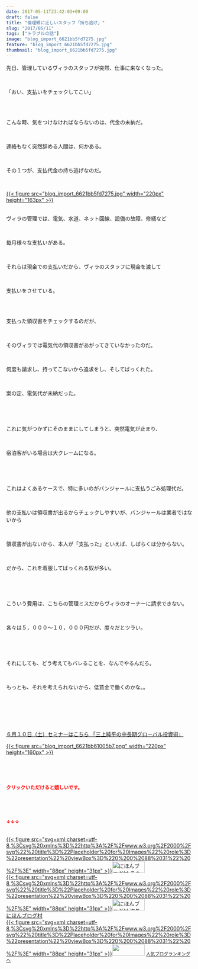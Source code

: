 ```yaml
---
date: 2017-05-11T23:42:03+09:00
draft: false
title: "倫理観に乏しいスタッフ「持ち逃げ」"
slug: "2017/05/11"
tags: ["トラブルの話"]
image: "blog_import_6621bb5fd7275.jpg"
feature: "blog_import_6621bb5fd7275.jpg"
thumbnail: "blog_import_6621bb5fd7275.jpg"
---
```

<p>先日、管理しているヴィラのスタッフが突然、仕事に来なくなった。</p><p> </p><p>「おい、支払いをチェックしてこい」</p><p> </p><p><br/>こんな時、気をつけなければならないのは、代金の未納だ。</p><p> </p><p>連絡もなく突然辞める人間は、何かある。</p><p> </p><p>その１つが、支払代金の持ち逃げなのだ。</p><p> </p><p><a href="blog_import_6621bb5fd7275.jpg">{{< figure src="blog_import_6621bb5fd7275.jpg" width="220px" height="163px" >}}</a></p><p><br/>ヴィラの管理では、電気、水道、ネット回線、設備の故障、修繕など</p><p> </p><p>毎月様々な支払いがある。</p><p> </p><p>それらは現金での支払いだから、ヴィラのスタッフに現金を渡して</p><p> </p><p>支払いをさせている。</p><p> </p><p><br/>支払った領収書をチェックするのだが、</p><p> </p><p>そのヴィラでは電気代の領収書があがってきていなかったのだ。</p><p> </p><p>何度も請求し、持ってこないから追求をし、そしてばっくれた。</p><p> </p><p>案の定、電気代が未納だった。</p><p> </p><p> </p><p>これに気がつかずにそのままにしてしまうと、突然電気が止まり、</p><p> </p><p>宿泊客がいる場合は大クレームになる。</p><p> </p><p> </p><p>これはよくあるケースで、特に多いのがバンジャールに支払うごみ処理代だ。</p><p> </p><p>他の支払いは領収書が出るからチェックしやすいが、バンジャールは業者ではないから</p><p> </p><p>領収書が出ないから、本人が「支払った」といえば、しばらくは分からない。</p><p> </p><p>だから、これを着服してばっくれる奴が多い。</p><p> </p><p> </p><p>こういう費用は、こちらの管理ミスだからヴィラのオーナーに請求できない。</p><p> </p><p>各々は５，０００～１０，０００円だが、度々だとツラい。</p><p> </p><p> </p><p>それにしても、どう考えてもバレることを、なんでやるんだろ。</p><p> </p><p>もっとも、それを考えられないから、低賃金で働くのかな。。</p><p> </p><p> </p><p> </p><p><a href="10_ek" target="_blank">６月１０日（土）セミナーはこちら 「三上純平の中長期グローバル投資術」</a></p><p><a href="10_ek" target="_blank">{{< figure src="blog_import_6621bb61005b7.png" width="220px" height="160px" >}}</a></p><p> </p><p> </p><p><font color="#ff0000" size="2"><strong>クリックいただけると嬉しいです。</strong></font></p><p> </p><p> </p><p><font color="#ff0000" size="2"><strong>↓↓↓</strong></font></p><p><br/><a href="ranking.html?p_cid=01260127" id="&amp;blogmura_banner" target="_blank">{{< figure src="svg+xml;charset=utf-8,%3Csvg%20xmlns%3D%22http%3A%2F%2Fwww.w3.org%2F2000%2Fsvg%22%20title%3D%22Placeholder%20for%20Images%22%20role%3D%22presentation%22%20viewBox%3D%220%200%2088%2031%22%20%2F%3E" width="88px" height="31px" >}}<noscript><img alt="にほんブログ村 その他生活ブログ 不動産投資へ" border="0" height="31" src="//life.blogmura.com/hudousantoushi/img/hudousantoushi88_31.gif" width="88"></noscript></a><br/><a href="ranking.html?p_cid=01260127" target="_blank">{{< figure src="svg+xml;charset=utf-8,%3Csvg%20xmlns%3D%22http%3A%2F%2Fwww.w3.org%2F2000%2Fsvg%22%20title%3D%22Placeholder%20for%20Images%22%20role%3D%22presentation%22%20viewBox%3D%220%200%2088%2031%22%20%2F%3E" width="88px" height="31px" >}}<noscript><img alt="にほんブログ村 海外生活ブログ バリ島情報へ" border="0" height="31" src="https://img-proxy.blog-video.jp/images?url=http%3A%2F%2Foverseas.blogmura.com%2Fbali%2Fimg%2Fbali88_31.gif" width="88"></noscript></a><br/><a href="ranking.html?p_cid=01260127" target="_blank">にほんブログ村</a><br/><a href="link.php?1804582" title="人気ブログランキングへ">{{< figure src="svg+xml;charset=utf-8,%3Csvg%20xmlns%3D%22http%3A%2F%2Fwww.w3.org%2F2000%2Fsvg%22%20title%3D%22Placeholder%20for%20Images%22%20role%3D%22presentation%22%20viewBox%3D%220%200%2088%2031%22%20%2F%3E" width="88px" height="31px" >}}<noscript><img border="0" height="31" src="https://blog.with2.net/img/banner/banner_22.gif" width="88"></noscript></a> <a href="link.php?1804582" style="font-size: 12px;">人気ブログランキングへ</a></p>

